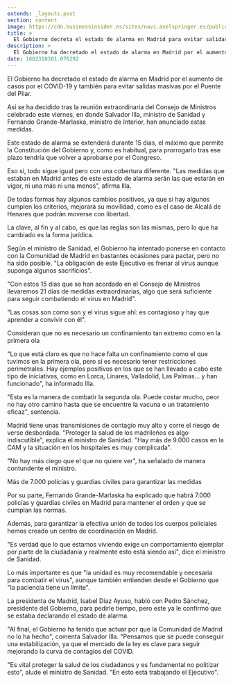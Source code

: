 ```yaml
--- 
extends: _layouts.post 
section: content 
image: https://cdn.businessinsider.es/sites/navi.axelspringer.es/public/styles/1200/public/media/image/2020/08/salvador-illa-ministro-sanidad-2030381.jpg?itok=qFwPq9DN 
title: > 
  El Gobierno decreta el estado de alarma en Madrid para evitar salidas masivas por el puente del Pilar: se desplegarán 7.000 policías para garantizar las restricciones 
description: > 
  El Gobierno ha decretado el estado de alarma en Madrid por el aumento de casos por el COVID-19 y también para evitar salidas masivas por el Puente del Pilar."Las medidas que estaban en Madrid antes de este estado de alarma serán las que estarán en vigor, ni una más ni una menos", afirma Illa.La clave, al fin y al cabo, es que las reglas son las mismas, pero lo que ha cambiado es la forma jurídica."Hay más de 9.000 casos en la CAM y la situación en los hospitales es muy complicada"."No hay más ciego que el que no quiere ver", ha señalado de manera contundente el ministro. 
date: 1602310301.076292 
--- 
```

El Gobierno ha decretado el estado de alarma en Madrid por el aumento de casos por el COVID-19 y también para evitar salidas masivas por el Puente del Pilar.

Así se ha decidido tras la reunión extraordinaria del Consejo de Ministros celebrado este viernes, en donde Salvador Illa, ministro de Sanidad y Fernando Grande-Marlaska, ministro de Interior, han anunciado estas medidas.

Este estado de alarma se extenderá durante 15 días, el máximo que permite la Constitución del Gobierno y, como es habitual, para prorrogarlo tras ese plazo tendría que volver a aprobarse por el Congreso.

Eso sí, todo sigue igual pero con una cobertura diferente. "Las medidas que estaban en Madrid antes de este estado de alarma serán las que estarán en vigor, ni una más ni una menos", afirma Illa.

De todas formas hay algunos cambios positivos, ya que si hay algunos cumplen los criterios, mejorará su movilidad, como es el caso de Alcalá de Henares que podrán moverse con libertad.

La clave, al fin y al cabo, es que las reglas son las mismas, pero lo que ha cambiado es la forma jurídica.

Según el ministro de Sanidad, el Gobierno ha intentado ponerse en contacto con la Comunidad de Madrid en bastantes ocasiones para pactar, pero no ha sido posible. "La obligación de este Ejecutivo es frenar al virus aunque suponga algunos sacrificios".

"Con estos 15 días que se han acordado en el Consejo de Ministros llevaremos 21 días de medidas extraordinarias, algo que será suficiente para seguir combatiendo el virus en Madrid".

"Las cosas son como son y el virus sigue ahí: es contagioso y hay que aprender a convivir con él".

Consideran que no es necesario un confinamiento tan extremo como en la primera ola

"Lo que está claro es que no hace falta un confinamiento como el que tuvimos en la primera ola, pero sí es necesario tener restricciones perimetrales. Hay ejemplos positivos en los que se han llevado a cabo este tipo de iniciativas, como en Lorca, Linares, Valladolid, Las Palmas... y han funcionado", ha informado Illa.

"Esta es la manera de combatir la segunda ola. Puede costar mucho, peor no hay otro camino hasta que se encuentre la vacuna o un tratamiento eficaz", sentencia.

Madrid tiene unas transmisiones de contagio muy alto y corre el riesgo de verse desbordada. "Proteger la salud de los madrileños es algo indiscutible", explica el ministro de Sanidad. "Hay más de 9.000 casos en la CAM y la situación en los hospitales es muy complicada".

"No hay más ciego que el que no quiere ver", ha señalado de manera contundente el ministro.

Más de 7.000 policías y guardias civiles para garantizar las medidas

Por su parte, Fernando Grande-Marlaska ha explicado que habrá 7.000 policías y guardias civiles en Madrid para mantener el orden y que se cumplan las normas.

Además, para garantizar la efectiva unión de todos los cuerpos policiales hemos creado un centro de coordinación en Madrid.

"Es verdad que lo que estamos viviendo exige un comportamiento ejemplar por parte de la ciudadanía y realmente esto está siendo así", dice el ministro de Sanidad.

Lo más importante es que "la unidad es muy recomendable y necesaria para combatir el virus", aunque también entienden desde el Gobierno que "la paciencia tiene un límite".

La presidenta de Madrid, Isabel Díaz Ayuso, habló con Pedro Sánchez, presidente del Gobierno, para pedirle tiempo, pero este ya le confirmó que se estaba declarando el estado de alarma.

"Al final, el Gobierno ha tenido que actuar por que la Comunidad de Madrid no lo ha hecho", comenta Salvador Illa. "Pensamos que se puede conseguir una estabilización, ya que el mercado de la ley es clave para seguir mejorando la curva de contagios del COVID.

"Es vital proteger la salud de los ciudadanos y es fundamental no politizar esto", alude el ministro de Sanidad. "En esto está trabajando el Ejecutivo".